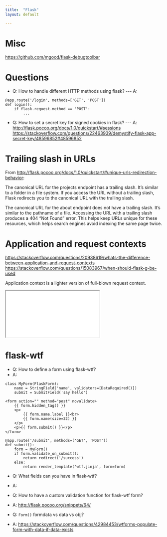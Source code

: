 ```yaml
---
title:  "Flask"
layout: default

---
```


# Misc

<https://github.com/mgood/flask-debugtoolbar>

# Questions

- Q: How to handle different HTTP methods using flask? --- A: 

```
@app.route('/login', methods=['GET', 'POST'])
def login():
    if flask.request.method == 'POST':
        ...
```

- Q: How to set a secret key for signed cookies in flask? --- A:
<http://flask.pocoo.org/docs/1.0/quickstart/#sessions>
<https://stackoverflow.com/questions/22463939/demystify-flask-app-secret-key/48596852#48596852>

# Trailing slash in URLs

From <http://flask.pocoo.org/docs/1.0/quickstart/#unique-urls-redirection-behavior>:

The canonical URL for the projects endpoint has a trailing slash. It’s similar to a folder in a file system. If you access the URL without a trailing slash, Flask redirects you to the canonical URL with the trailing slash.

The canonical URL for the about endpoint does not have a trailing slash. It’s similar to the pathname of a file. Accessing the URL with a trailing slash produces a 404 “Not Found” error. This helps keep URLs unique for these resources, which helps search engines avoid indexing the same page twice.



# Application and request contexts

<https://stackoverflow.com/questions/20938619/whats-the-difference-between-application-and-request-contexts>
<https://stackoverflow.com/questions/15083967/when-should-flask-g-be-used>

Application context is a lighter version of full-blown request context.


<iframe class="autoresize nodisplay superlearn-iframe" src="{{ site.superlearn_url }}/ht/asdf2?deckname=python -- flask">
    <p>Your browser does not support iframes.</p>
</iframe>

# flask-wtf

- Q: How to define a form using flask-wtf?
- A:

```
class MyForm(FlaskForm):
    name = StringField('name', validators=[DataRequired()])
    submit = SubmitField('say hello')
```

```
<form action="" method="post" novalidate>
    {{ form.hidden_tag() }}
    <p>
        {{ form.name.label }}<br>
        {{ form.name(size=32) }}
    </p>
    <p>{{ form.submit() }}</p>
</form>
```

```
@app.route('/submit', methods=('GET', 'POST'))
def submit():
    form = MyForm()
    if form.validate_on_submit():
        return redirect('/success')
    else:
        return render_template('wtf.jinja', form=form)
```


- Q: What fields can you have in flask-wtf?
- A:

- Q: How to have a custom validation function for flask-wtf form?
- A: <http://flask.pocoo.org/snippets/64/>

- Q: `Form()` formdata vs data vs obj?
- A: <https://stackoverflow.com/questions/42984453/wtforms-populate-form-with-data-if-data-exists>

